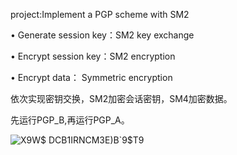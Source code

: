 project:Implement a PGP scheme with SM2

• Generate session key：SM2 key exchange

• Encrypt session key：SM2 encryption

• Encrypt data： Symmetric encryption

依次实现密钥交换，SM2加密会话密钥，SM4加密数据。

先运行PGP_B,再运行PGP_A。

![X9W$ DCB1IRNCM3E)B`9$T9](https://user-images.githubusercontent.com/105547875/181871234-6ead424a-06f7-43c5-b562-75ec6cc5285b.png)
